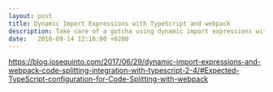 ```yaml
---
layout: post
title: Dynamic Import Expressions with TypeScript and webpack
description: Take care of a gotcha using dynamic import expressions with TypeScript and webpack
date:   2018-09-14 12:16:00 +0200
---
```


https://blog.josequinto.com/2017/06/29/dynamic-import-expressions-and-webpack-code-splitting-integration-with-typescript-2-4/#Expected-TypeScript-configuration-for-Code-Splitting-with-webpack